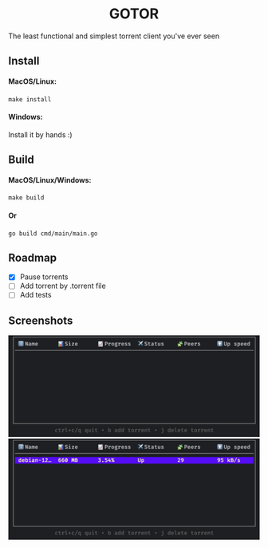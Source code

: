 <center><h1>GOTOR</h1> </center>

The least functional and simplest torrent client you've ever seen

## Install 

#### MacOS/Linux:
```shell
make install
```
#### Windows:
Install it by hands :)
## Build

#### MacOS/Linux/Windows:
```shell
make build
```

#### Or
```shell
go build cmd/main/main.go
```


## Roadmap

- [x] Pause torrents
- [ ] Add torrent by .torrent file
- [ ] Add tests

## Screenshots
<img src="./image.png">

<img src="./image2.png">